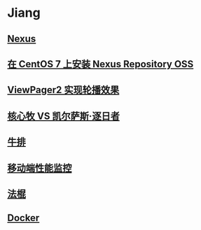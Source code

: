 # Jiang
## [Nexus](nexus.md)
## [在 CentOS 7 上安装 Nexus Repository OSS](nexus_centos.md)
## [ViewPager2 实现轮播效果](banner.md)
## [核心牧 VS 凯尔萨斯·逐日者](hs.md)
## [牛排](beefsteak.md)
## [移动端性能监控](performance.md)
## [法棍](baguette.md)
## [Docker](docker.md)
